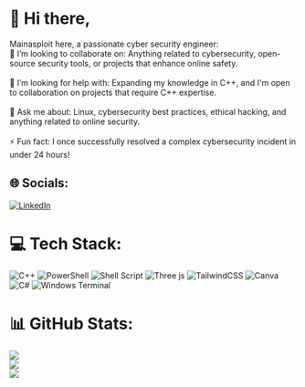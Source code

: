 # 💫 Hi there,
Mainasploit here, a passionate cyber security engineer:<br>
🔭 I’m looking to collaborate on: Anything related to cybersecurity, open-source security tools, or projects that enhance online safety.<br><br>🤝 I’m looking for help with: Expanding my knowledge in C++, and I'm open to collaboration on projects that require C++ expertise.<br><br>💬 Ask me about: Linux, cybersecurity best practices, ethical hacking, and anything related to online security.<br><br>⚡ Fun fact: I once successfully resolved a complex cybersecurity incident in under 24 hours!


## 🌐 Socials:
[![LinkedIn](https://img.shields.io/badge/LinkedIn-%230077B5.svg?logo=linkedin&logoColor=white)](https://linkedin.com/in/mainasploit) 

# 💻 Tech Stack:
![C++](https://img.shields.io/badge/c++-%2300599C.svg?style=for-the-badge&logo=c%2B%2B&logoColor=white) ![PowerShell](https://img.shields.io/badge/PowerShell-%235391FE.svg?style=for-the-badge&logo=powershell&logoColor=white) ![Shell Script](https://img.shields.io/badge/shell_script-%23121011.svg?style=for-the-badge&logo=gnu-bash&logoColor=white) ![Three js](https://img.shields.io/badge/threejs-black?style=for-the-badge&logo=three.js&logoColor=white) ![TailwindCSS](https://img.shields.io/badge/tailwindcss-%2338B2AC.svg?style=for-the-badge&logo=tailwind-css&logoColor=white) ![Canva](https://img.shields.io/badge/Canva-%2300C4CC.svg?style=for-the-badge&logo=Canva&logoColor=white) ![C#](https://img.shields.io/badge/c%23-%23239120.svg?style=for-the-badge&logo=c-sharp&logoColor=white) ![Windows Terminal](https://img.shields.io/badge/Windows%20Terminal-%234D4D4D.svg?style=for-the-badge&logo=windows-terminal&logoColor=white)
# 📊 GitHub Stats:
![](https://github-readme-stats.vercel.app/api?username=Mainasploit&theme=blueberry&hide_border=false&include_all_commits=false&count_private=false)<br/>
![](https://github-readme-streak-stats.herokuapp.com/?user=Mainasploit&theme=blueberry&hide_border=false)<br/>
![](https://github-readme-stats.vercel.app/api/top-langs/?username=Mainasploit&theme=blueberry&hide_border=false&include_all_commits=false&count_private=false&layout=compact)

<!-- Proudly created with GPRM ( https://gprm.itsvg.in ) -->
